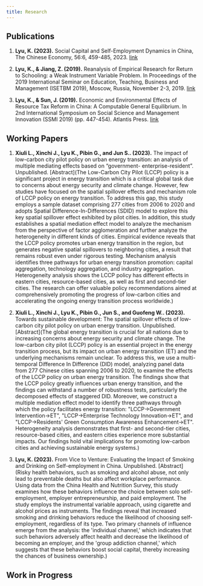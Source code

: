 ```yaml
---
title: Research
---
```


## Publications

1. **Lyu, K. (2023).** Social Capital and Self-Employment Dynamics in China, The Chinese Economy, 56:6, 459-485, 2023. [link](https://www.tandfonline.com/doi/full/10.1080/10971475.2023.2227028)

2. **Lyu, K., & Jiang, Z. (2019).** Reanalysis of Empirical Research for Return to Schooling: a Weak Instrument Variable Problem. In Proceedings of the 2019 International Seminar on Education, Teaching, Business and Management (ISETBM 2019), Moscow, Russia, November 2-3, 2019. [link](https://webofproceedings.org/proceedings_series/ESSP/ISETBM%202019/T1049.pdf)

3. **Lyu, K., & Sun, J. (2019).** Economic and Environmental Effects of Resource Tax Reform in China: A Computable General Equilibrium. In 2nd International Symposium on Social Science and Management Innovation (SSMI 2019) (pp. 447-454). Atlantis Press. [link](https://www.atlantis-press.com/proceedings/ssmi-19/125925364)

## Working Papers

1. **Xiuli L., Xinchi J., Lyu K., Pibin G., and Jun S.. (2023).** The impact of low-carbon city pilot policy on urban energy transition: an analysis of multiple mediating effects based on “government- enterprise-resident”. Unpublished. [Abstract](The Low-Carbon City Pilot (LCCP) policy is a significant project in energy transition which is a critical global task due to concerns about energy security and climate
change. However, few studies have focused on the spatial spillover effects and mechanism role of LCCP policy on energy transition. To address this gap, this study employs a sample dataset comprising 277 cities from 2006 to 2020 and adopts Spatial Difference-In-Differences (SDID) model to explore this key spatial spillover effect exhibited by pilot cities. In addition, this study establishes a spatial mediation effect model to analyze the mechanism from the perspective of factor agglomeration and further analyze the heterogeneity in different kinds of cities. Empirical evidence reveals
that the LCCP policy promotes urban energy transition in the region, but generates negative spatial spillovers to neighboring cities, a result that remains robust even under rigorous testing. Mechanism analysis identifies three pathways for urban energy transition promotion: capital aggregation, technology aggregation, and industry aggregation. Heterogeneity analysis shows the LCCP policy has different effects in eastern cities, resource-based cities, as well as first and second-tier cities. The research can offer valuable policy recommendations aimed at comprehensively
promoting the progress of low-carbon cities and accelerating the ongoing energy transition process worldwide.)

2. **Xiuli L., Xinchi J., Lyu K., Pibin G., Jun S., and Guofeng W.. (2023).** Towards sustainable development: The spatial spillover effects of low-carbon city pilot policy on urban energy transition. Unpublished. [Abstract](The global energy transition is crucial for all nations due to increasing concerns about energy security and climate change. The low-carbon city pilot  (LCCP) policy is an essential project in the energy transition process, but its impact on urban energy transition (ET) and the underlying mechanisms remain unclear. To address this, we use a multi-temporal Difference In Difference (DID) model, analyzing panel data from 277 Chinese cities spanning 2006 to 2020, to examine the effects of the LCCP policy on urban energy transition. The findings show that the LCCP policy greatly influences urban energy transition, and the findings can withstand a number of robustness tests, particularly the decomposed effects of staggered DID. Moreover, we construct a multiple mediation effect model to identify three pathways through which the policy facilitates energy transition: "LCCP→Government Intervention→ET", "LCCP→Enterprise Technology Innovation→ET", and "LCCP→Residents' Green Consumption Awareness Enhancement→ET". Heterogeneity analysis demonstrates that first- and second-tier cities, resource-based cities, and eastern cities experience more substantial impacts. Our findings hold vital implications for promoting low-carbon cities and achieving sustainable energy systems.)

3. **Lyu, K. (2023).** From Vice to Venture: Evaluating the Impact of Smoking and Drinking on Self-employment in China. Unpublished. [Abstract](Risky health behaviors, such as smoking and alcohol abuse, not only lead to preventable deaths but also affect workplace performance. Using data from the China Health and Nutrition Survey, this study examines how these behaviors influence the choice between solo self-employment, employer entrepreneurship, and paid employment. The study employs the instrumental variable approach, using cigarette and alcohol prices as instruments. The findings reveal that increased smoking and drinking behaviors reduce the likelihood of choosing self-employment, regardless of its type. Two primary channels of influence emerge from the analysis: the 'individual channel,' which indicates that such behaviors adversely affect health and decrease the likelihood of becoming an employer, and the 'group addiction channel,' which suggests that these behaviors boost social capital, thereby increasing the chances of business ownership.)

## Work in Progress



